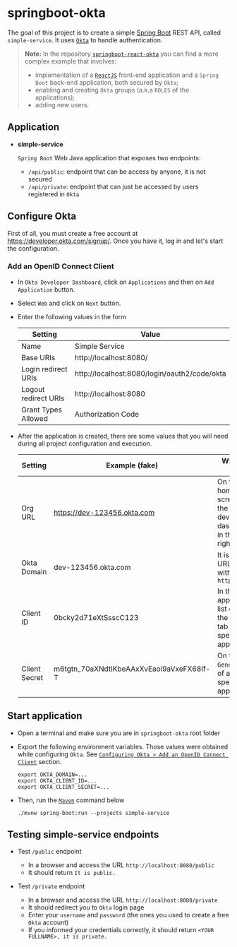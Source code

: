 # springboot-okta

The goal of this project is to create a simple [Spring Boot](https://docs.spring.io/spring-boot/docs/current/reference/htmlsingle/) REST API, called `simple-service`. It uses [`Okta`](https://www.okta.com/) to handle authentication.

> **Note:** In the repository [`springboot-react-okta`](https://github.com/ivangfr/springboot-react-okta) you can find a more complex example that involves:
> - implementation of a [`ReactJS`](https://reactjs.org/) front-end application and a `Spring Boot` back-end application, both secured by `Okta`;
> - enabling and creating `Okta` groups (a.k.a `ROLES` of the applications);
> - adding new users. 

## Application

- **simple-service**

  `Spring Boot` Web Java application that exposes two endpoints:
  - `/api/public`: endpoint that can be access by anyone, it is not secured
  - `/api/private`: endpoint that can just be accessed by users registered in `Okta`

## Configure Okta

First of all, you must create a free account at https://developer.okta.com/signup/. Once you have it, log in and let's start the configuration.

### Add an OpenID Connect Client

- In `Okta Developer Dashboard`, click on `Applications` and then on `Add Application` button.
- Select `Web` and click on `Next` button.
- Enter the following values in the form

  | Setting              | Value                                        |
  | -------------------- | -------------------------------------------- |
  | Name                 | Simple Service                               |
  | Base URIs            | http://localhost:8080/                       |
  | Login redirect URIs  | http://localhost:8080/login/oauth2/code/okta |
  | Logout redirect URIs | http://localhost:8080                        |
  | Grant Types Allowed  | Authorization Code                           |

- After the application is created, there are some values that you will need during all project configuration and execution.

  | Setting       | Example (fake)              | Where to Find                                                      |
  | ------------- | --------------------------- | ------------------------------------------------------------------ |
  | Org URL       | https://dev-123456.okta.com | On the home screen of the developer dashboard, in the upper right  |
  | Okta Domain   | dev-123456.okta.com         | It is the Org URL without `https://`                               |
  | Client ID     | 0bcky2d71eXtSsscC123        | In the applications list or on the `General` tab of a specific app |
  | Client Secret | m6tgtn_70aXNdtIKbeAAxXvEaoi9aVxeFX68If-T | On the `General` tab of a specific app                |

## Start application

- Open a terminal and make sure you are in `springboot-okta` root folder

- Export the following environment variables. Those values were obtained while configuring `Okta`. See [`Configuring Okta > Add an OpenID Connect Client`](https://github.com/ivangfr/springboot-okta#add-an-openid-connect-client) section.
  ```
  export OKTA_DOMAIN=...
  export OKTA_CLIENT_ID=...
  export OKTA_CLIENT_SECRET=...
  ```

- Then, run the [`Maven`](https://maven.apache.org/) command below
  ```
  ./mvnw spring-boot:run --projects simple-service
  ```

## Testing simple-service endpoints

- Test `/public` endpoint
  - In a browser and access the URL `http://localhost:8080/public`
  - It should return `It is public.`

- Test `/private` endpoint
  - In a browser and access the URL `http://localhost:8080/private`
  - It should redirect you to `Okta` login page
  - Enter your `username` and `password` (the ones you used to create a free `Okta` account)
  - If you informed your credentials correctly, it should return `<YOUR FULLNAME>, it is private.`
